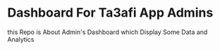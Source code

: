 # Dashboard For Ta3afi App Admins

this Repo is About Admin's Dashboard which Display Some Data and Analytics
